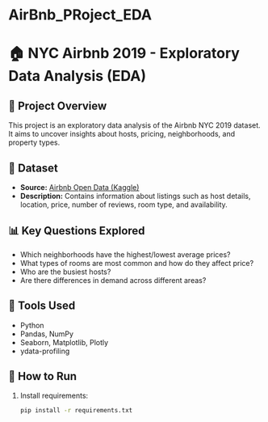# AirBnb_PRoject_EDA
# 🏠 NYC Airbnb 2019 - Exploratory Data Analysis (EDA)

## 📘 Project Overview
This project is an exploratory data analysis of the Airbnb NYC 2019 dataset. It aims to uncover insights about hosts, pricing, neighborhoods, and property types.

## 📂 Dataset
- **Source:** [Airbnb Open Data (Kaggle)](https://www.kaggle.com/dgomonov/new-york-city-airbnb-open-data)
- **Description:** Contains information about listings such as host details, location, price, number of reviews, room type, and availability.

## 📊 Key Questions Explored
- Which neighborhoods have the highest/lowest average prices?
- What types of rooms are most common and how do they affect price?
- Who are the busiest hosts?
- Are there differences in demand across different areas?

## 🧰 Tools Used
- Python
- Pandas, NumPy
- Seaborn, Matplotlib, Plotly
- ydata-profiling

## 🧪 How to Run
1. Install requirements:
   ```bash
   pip install -r requirements.txt
